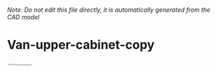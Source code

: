 ###### Note: Do not edit this file directly, it is automatically generated from the CAD model

# Van-upper-cabinet-copy

![](/project.svg)



 

